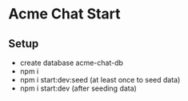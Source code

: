 # Acme Chat Start

## Setup

- create database acme-chat-db
- npm i
- npm i start:dev:seed (at least once to seed data)
- npm i start:dev (after seeding data)
